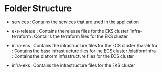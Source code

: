 # Folder Structure 
- services : Contains the services that are used in the application
- eks-release : Contains the release files for the EKS cluster
    /infra-terraform : Contains the terraform files for the EKS cluster

- infra-ecs : Contains the infrastructure files for the ECS cluster
    /baseInfra : Contains the base infrastructure files for the ECS cluster
    /platformInfra : Contains the platform infrastructure files for the ECS cluster
- infra-eks : Contains the infrastructure files for the EKS cluster